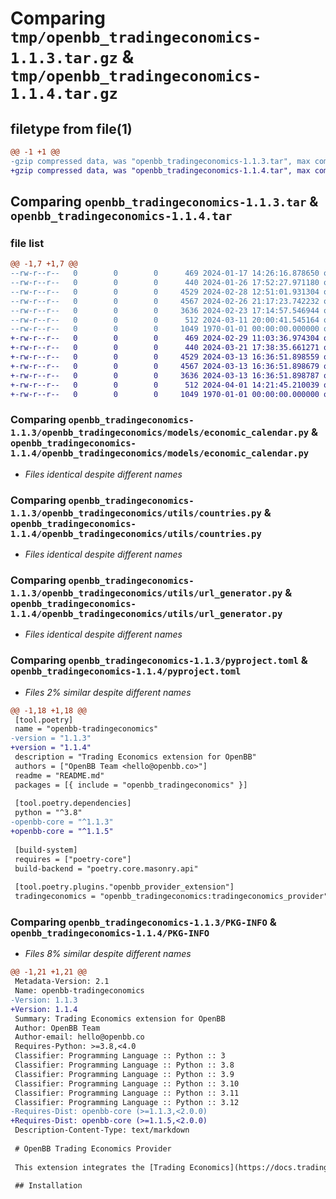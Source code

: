 # Comparing `tmp/openbb_tradingeconomics-1.1.3.tar.gz` & `tmp/openbb_tradingeconomics-1.1.4.tar.gz`

## filetype from file(1)

```diff
@@ -1 +1 @@
-gzip compressed data, was "openbb_tradingeconomics-1.1.3.tar", max compression
+gzip compressed data, was "openbb_tradingeconomics-1.1.4.tar", max compression
```

## Comparing `openbb_tradingeconomics-1.1.3.tar` & `openbb_tradingeconomics-1.1.4.tar`

### file list

```diff
@@ -1,7 +1,7 @@
--rw-r--r--   0        0        0      469 2024-01-17 14:26:16.878650 openbb_tradingeconomics-1.1.3/README.md
--rw-r--r--   0        0        0      440 2024-01-26 17:52:27.971180 openbb_tradingeconomics-1.1.3/openbb_tradingeconomics/__init__.py
--rw-r--r--   0        0        0     4529 2024-02-28 12:51:01.931304 openbb_tradingeconomics-1.1.3/openbb_tradingeconomics/models/economic_calendar.py
--rw-r--r--   0        0        0     4567 2024-02-26 21:17:23.742232 openbb_tradingeconomics-1.1.3/openbb_tradingeconomics/utils/countries.py
--rw-r--r--   0        0        0     3636 2024-02-23 17:14:57.546944 openbb_tradingeconomics-1.1.3/openbb_tradingeconomics/utils/url_generator.py
--rw-r--r--   0        0        0      512 2024-03-11 20:00:41.545164 openbb_tradingeconomics-1.1.3/pyproject.toml
--rw-r--r--   0        0        0     1049 1970-01-01 00:00:00.000000 openbb_tradingeconomics-1.1.3/PKG-INFO
+-rw-r--r--   0        0        0      469 2024-02-29 11:03:36.974304 openbb_tradingeconomics-1.1.4/README.md
+-rw-r--r--   0        0        0      440 2024-03-21 17:38:35.661271 openbb_tradingeconomics-1.1.4/openbb_tradingeconomics/__init__.py
+-rw-r--r--   0        0        0     4529 2024-03-13 16:36:51.898559 openbb_tradingeconomics-1.1.4/openbb_tradingeconomics/models/economic_calendar.py
+-rw-r--r--   0        0        0     4567 2024-03-13 16:36:51.898679 openbb_tradingeconomics-1.1.4/openbb_tradingeconomics/utils/countries.py
+-rw-r--r--   0        0        0     3636 2024-03-13 16:36:51.898787 openbb_tradingeconomics-1.1.4/openbb_tradingeconomics/utils/url_generator.py
+-rw-r--r--   0        0        0      512 2024-04-01 14:21:45.210039 openbb_tradingeconomics-1.1.4/pyproject.toml
+-rw-r--r--   0        0        0     1049 1970-01-01 00:00:00.000000 openbb_tradingeconomics-1.1.4/PKG-INFO
```

### Comparing `openbb_tradingeconomics-1.1.3/openbb_tradingeconomics/models/economic_calendar.py` & `openbb_tradingeconomics-1.1.4/openbb_tradingeconomics/models/economic_calendar.py`

 * *Files identical despite different names*

### Comparing `openbb_tradingeconomics-1.1.3/openbb_tradingeconomics/utils/countries.py` & `openbb_tradingeconomics-1.1.4/openbb_tradingeconomics/utils/countries.py`

 * *Files identical despite different names*

### Comparing `openbb_tradingeconomics-1.1.3/openbb_tradingeconomics/utils/url_generator.py` & `openbb_tradingeconomics-1.1.4/openbb_tradingeconomics/utils/url_generator.py`

 * *Files identical despite different names*

### Comparing `openbb_tradingeconomics-1.1.3/pyproject.toml` & `openbb_tradingeconomics-1.1.4/pyproject.toml`

 * *Files 2% similar despite different names*

```diff
@@ -1,18 +1,18 @@
 [tool.poetry]
 name = "openbb-tradingeconomics"
-version = "1.1.3"
+version = "1.1.4"
 description = "Trading Economics extension for OpenBB"
 authors = ["OpenBB Team <hello@openbb.co>"]
 readme = "README.md"
 packages = [{ include = "openbb_tradingeconomics" }]
 
 [tool.poetry.dependencies]
 python = "^3.8"
-openbb-core = "^1.1.3"
+openbb-core = "^1.1.5"
 
 [build-system]
 requires = ["poetry-core"]
 build-backend = "poetry.core.masonry.api"
 
 [tool.poetry.plugins."openbb_provider_extension"]
 tradingeconomics = "openbb_tradingeconomics:tradingeconomics_provider"
```

### Comparing `openbb_tradingeconomics-1.1.3/PKG-INFO` & `openbb_tradingeconomics-1.1.4/PKG-INFO`

 * *Files 8% similar despite different names*

```diff
@@ -1,21 +1,21 @@
 Metadata-Version: 2.1
 Name: openbb-tradingeconomics
-Version: 1.1.3
+Version: 1.1.4
 Summary: Trading Economics extension for OpenBB
 Author: OpenBB Team
 Author-email: hello@openbb.co
 Requires-Python: >=3.8,<4.0
 Classifier: Programming Language :: Python :: 3
 Classifier: Programming Language :: Python :: 3.8
 Classifier: Programming Language :: Python :: 3.9
 Classifier: Programming Language :: Python :: 3.10
 Classifier: Programming Language :: Python :: 3.11
 Classifier: Programming Language :: Python :: 3.12
-Requires-Dist: openbb-core (>=1.1.3,<2.0.0)
+Requires-Dist: openbb-core (>=1.1.5,<2.0.0)
 Description-Content-Type: text/markdown
 
 # OpenBB Trading Economics Provider
 
 This extension integrates the [Trading Economics](https://docs.tradingeconomics.com/) data provider into the OpenBB SDK.
 
 ## Installation
```

